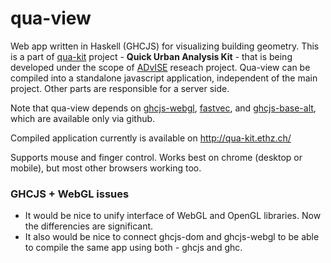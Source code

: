 # qua-view
Web app written in Haskell (GHCJS) for visualizing building geometry.
This is a part of [qua-kit](https://github.com/achirkin/qua-kit) project - **Quick Urban Analysis Kit** -
that is being developed under the scope of [ADvISE](http://www.ia.arch.ethz.ch/advise/) reseach project.
Qua-view can be compiled into a standalone javascript application, independent of the main project.
Other parts are responsible for a server side.

Note that qua-view depends on
[ghcjs-webgl](https://github.com/achirkin/ghcjs-webgl), 
[fastvec](https://github.com/achirkin/fastvec), and
[ghcjs-base-alt](https://github.com/achirkin/ghcjs-base-alt),
which are available only via github.

Compiled application currently is available on http://qua-kit.ethz.ch/

Supports mouse and finger control. Works best on chrome (desktop or mobile), but most other browsers working too.

### GHCJS + WebGL issues

* It would be nice to unify interface of WebGL and OpenGL libraries. Now the differencies are significant.
* It also would be nice to connect ghcjs-dom and ghcjs-webgl to be able to compile the same app using both - ghcjs and ghc.
